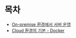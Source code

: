 # 목차

* [On-premise 환경에서 서버 운영](On-premise&#32;환경에서&#32;서버&#32;운영/Readme.md)
* [Cloud 환경의 기본 - Docker](Docker/Readme.md)